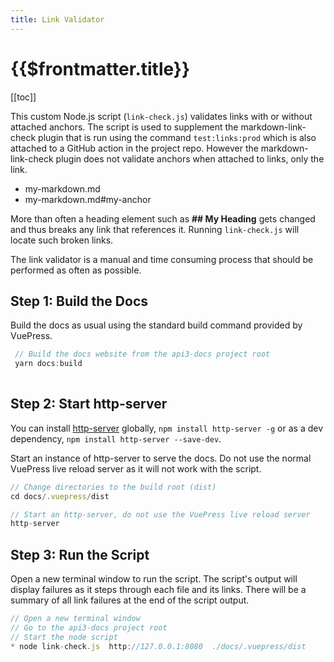 ```yaml
---
title: Link Validator
---
```


# {{$frontmatter.title}}

<TocHeader />
[[toc]]

This custom Node.js script (`link-check.js`) validates links with or without attached anchors. The script is used to supplement the markdown-link-check plugin that is run using the command `test:links:prod` which is also attached to a GitHub action in the project repo. However the markdown-link-check plugin does not validate anchors when attached to links, only the link.

- my-markdown.md
- my-markdown.md#my-anchor

More than often a heading element such as **## My Heading** gets changed and thus breaks any link that references it. Running `link-check.js` will locate such broken links. 

The link validator is a manual and time consuming process that should be performed as often as possible. 

## Step 1: Build the Docs

Build the docs as usual using the standard build command provided by VuePress.

```js
 // Build the docs website from the api3-docs project root
 yarn docs:build
 
 ```

## Step 2: Start http-server

You can install [http-server](https://www.npmjs.com/package/http-server) globally, `npm install http-server -g` or as a dev dependency, `npm install http-server --save-dev`. 

Start an instance of http-server to serve the docs. Do not use the normal VuePress live reload server as it will not work with the script. 

 ```js
 // Change directories to the build root (dist)
 cd docs/.vuepress/dist
 
 // Start an http-server, do not use the VuePress live reload server
 http-server
 ```

 ## Step 3: Run the Script

Open a new terminal window to run the script. The script's output will display failures as it steps through each file and its links. There will be a summary of all link failures at the end of the script output.

 ```js
 // Open a new terminal window
 // Go to the api3-docs project root
 // Start the node script
 * node link-check.js  http://127.0.0.1:8080  ./docs/.vuepress/dist

```






